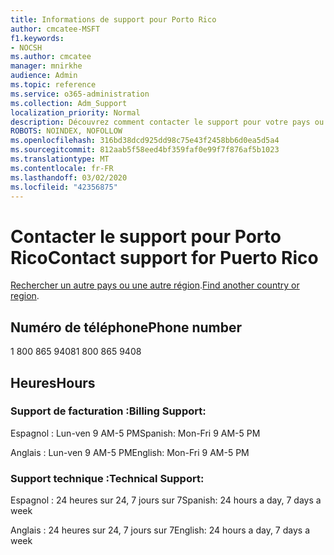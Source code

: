 ```yaml
---
title: Informations de support pour Porto Rico
author: cmcatee-MSFT
f1.keywords:
- NOCSH
ms.author: cmcatee
manager: mnirkhe
audience: Admin
ms.topic: reference
ms.service: o365-administration
ms.collection: Adm_Support
localization_priority: Normal
description: Découvrez comment contacter le support pour votre pays ou région.
ROBOTS: NOINDEX, NOFOLLOW
ms.openlocfilehash: 316bd38dcd925dd98c75e43f2458bb6d0ea5d5a4
ms.sourcegitcommit: 812aab5f58eed4bf359faf0e99f7f876af5b1023
ms.translationtype: MT
ms.contentlocale: fr-FR
ms.lasthandoff: 03/02/2020
ms.locfileid: "42356875"
---
```

# <a name="contact-support-for-puerto-rico"></a><span data-ttu-id="73e78-103">Contacter le support pour Porto Rico</span><span class="sxs-lookup"><span data-stu-id="73e78-103">Contact support for Puerto Rico</span></span>

<span data-ttu-id="73e78-104">[Rechercher un autre pays ou une autre région](../contact-support-for-business-products.md).</span><span class="sxs-lookup"><span data-stu-id="73e78-104">[Find another country or region](../contact-support-for-business-products.md).</span></span>

## <a name="phone-number"></a><span data-ttu-id="73e78-105">Numéro de téléphone</span><span class="sxs-lookup"><span data-stu-id="73e78-105">Phone number</span></span>
<span data-ttu-id="73e78-106">1 800 865 9408</span><span class="sxs-lookup"><span data-stu-id="73e78-106">1 800 865 9408</span></span>

## <a name="hours"></a><span data-ttu-id="73e78-107">Heures</span><span class="sxs-lookup"><span data-stu-id="73e78-107">Hours</span></span>
### <a name="billing-support"></a><span data-ttu-id="73e78-108">Support de facturation :</span><span class="sxs-lookup"><span data-stu-id="73e78-108">Billing Support:</span></span>

<span data-ttu-id="73e78-109">Espagnol : Lun-ven 9 AM-5 PM</span><span class="sxs-lookup"><span data-stu-id="73e78-109">Spanish: Mon-Fri 9 AM-5 PM</span></span>

<span data-ttu-id="73e78-110">Anglais : Lun-ven 9 AM-5 PM</span><span class="sxs-lookup"><span data-stu-id="73e78-110">English: Mon-Fri 9 AM-5 PM</span></span>

### <a name="technical-support"></a><span data-ttu-id="73e78-111">Support technique :</span><span class="sxs-lookup"><span data-stu-id="73e78-111">Technical Support:</span></span>

<span data-ttu-id="73e78-112">Espagnol : 24 heures sur 24, 7 jours sur 7</span><span class="sxs-lookup"><span data-stu-id="73e78-112">Spanish: 24 hours a day, 7 days a week</span></span>

<span data-ttu-id="73e78-113">Anglais : 24 heures sur 24, 7 jours sur 7</span><span class="sxs-lookup"><span data-stu-id="73e78-113">English: 24 hours a day, 7 days a week</span></span>
